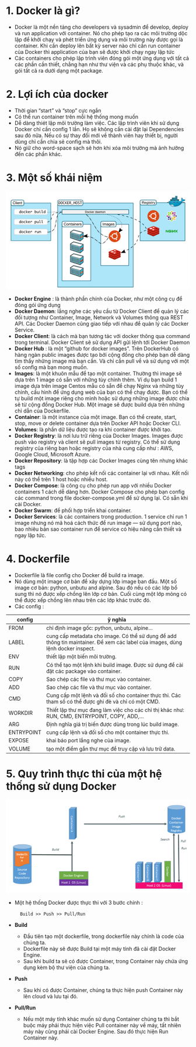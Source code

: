 # 1. Docker là gì? 
- Docker là một nền tảng cho developers và sysadmin để develop, deploy và run application với container. Nó cho phép tạo ra các môi trường dộc lập để khởi chạy và phét triển ứng dụng và môi trường này được gọi là container. Khi cần deploy lên bất kỳ server nào chỉ cần run container của Docker thì application của bạn sẽ được khởi chạy ngay lập tức
- Các containers cho phép lập trình viên đóng gói một ứng dụng với tất cả các phần cần thiết, chẳng hạn như thư viện và các phụ thuộc khác, và gói tất cả ra dưới dạng một package.
# 2. Lợi ích của docker
- Thời gian “start” và “stop” cực ngắn
- Có thể run container trên mỗi hệ thống mong muốn 
- Dễ dàng thiét lập môi trường làm việc. Các lập trình viên khi sử dụng Docker chỉ cần config 1 lần. Họ sẽ không cần cài đặt lại Dependencies sau đó nữa. Nếu có sự thay đổi mới về thành viên hay thiết bị, người dùng chỉ cần chia sẻ config mà thôi.
- Nó giữ cho word-space sạch sẽ hơn khi xóa môi trường mà ảnh hưởng đến các phần khác.

# 3. Một số khái niệm  

 ![image](image/Screenshot_01.png)

- **Docker Engine** : là thành phần chính của Docker, như một công cụ để đóng gói ứng dụng
- **Docker Daemon**: lắng nghe các yêu cầu từ Docker Client để quản lý các đối tượng như Container, Image, Network và Volumes thông qua REST API. Các Docker Daemon cũng giao tiếp với nhau để quản lý các Docker Service.
- **Docker Client**: là cách mà bạn tương tác với docker thông qua command trong terminal. Docker Client sẽ sử dụng API gửi lệnh tới Docker Daemon
- **Docker Hub** : là một “github for docker images”. Trên DockerHub có hàng ngàn public images được tạo bởi cộng đồng cho phép bạn dễ dàng tìm thấy những image mà bạn cần. Và chỉ cần pull về và sử dụng với một số config mà bạn mong muốn.
- **Images**: là một khuôn mẫu để tạo một container. Thường thì image sẽ dựa trên 1 image có sẵn với những tùy chỉnh thêm. Ví dụ bạn build 1 image dựa trên image Centos mẫu có sẵn để chạy Nginx và những tùy chỉnh, cấu hình để ứng dụng web của bạn có thể chạy được. Bạn có thể tự build một image riêng cho mình hoặc sử dụng những image được chia sẽ từ cộng đồng Docker Hub. Một image sẽ được build dựa trên những chỉ dẫn của Dockerfile.
- **Container**: là một instance của một image. Bạn có thể create, start, stop, move or delete container dựa trên Docker API hoặc Docker CLI.
- **Volumes**: là phần dữ liệu được tạo ra khi container được khởi tạo.
- **Docker Registry**: là nơi lưu trữ riêng của Docker Images. Images được push vào registry và client sẽ pull images từ registry. Có thể sử dụng registry của riêng bạn hoặc registry của nhà cung cấp như : AWS, Google Cloud, Microsoft Azure.
- **Docker Repository**: là tập hợp các Docker Images cùng tên nhưng khác tags
- **Docker Networking**: cho phép kết nối các container lại với nhau. Kết nối này có thể trên 1 host hoặc nhiều host.
- **Docker Compose**: là công cụ cho phép run app với nhiều Docker containers 1 cách dễ dàng hơn. Docker Compose cho phép bạn config các command trong file docker-compose.yml để sử dụng lại. Có sẵn khi cài Docker.
- **Docker Swarm**: để phối hợp triển khai container.
- **Docker Services**: là các containers trong production. 1 service chỉ run 1 image nhưng nó mã hoá cách thức để run image — sử dụng port nào, bao nhiêu bản sao container run để service có hiệu năng cần thiết và ngay lập tức.

# 4. Dockerfile
- Dockerfile là file config cho Docker để build ra image. 
- Nó dùng một image cơ bản để xây dựng lớp image ban đầu. Một số image cơ bản: python, unbutu and alpine. Sau đó nếu có các lớp bổ sung thì nó được xếp chồng lên lớp cơ bản. Cuối cùng một lớp mỏng có thể được xếp chồng lên nhau trên các lớp khác trước đó.
- Các config :

config | ỹ nghĩa
---|---
FROM   |  chỉ định image gốc: python, unbutu, alpine…
LABEL | cung cấp metadata cho image. Có thể sử dụng để add thông tin maintainer. Để xem các label của images, dùng lệnh docker inspect.
ENV | thiết lập một biến môi trường.
RUN | Có thể tạo một lệnh khi build image. Được sử dụng để cài đặt các package vào container.
COPY | Sao chép các file và thư mục vào container.
ADD | Sao chép các file và thư mục vào container.
CMD | Cung cấp một lệnh và đối số cho container thực thi. Các tham số có thể được ghi đè và chỉ có một CMD.
WORKDIR | Thiết lập thư mục đang làm việc cho các chỉ thị khác như: RUN, CMD, ENTRYPOINT, COPY, ADD,…
ARG | Định nghĩa giá trị biến được dùng trong lúc build image.
ENTRYPOINT | cung cấp lệnh và đối số cho một container thực thi.
EXPOSE | khai báo port lắng nghe của image.
VOLUME | tạo một điểm gắn thư mục để truy cập và lưu trữ data.

# 5. Quy trình thực thi của một hệ thống sử dụng Docker

 ![image](image/Screenshot_1.png)

- Một hệ thống Docker được thực thi với 3 bước chính :

        Build >> Push >> Pull/Run

- **Build**
   - Đầu tiên tạo một dockerfile, trong dockerfile này chính là code của chúng ta.
   - Dockerfile này sẽ được Build tại một máy tính đã cài đặt Docker Engine.
   - Sau khi build ta sẽ có được Container, trong Container này chứa ứng dụng kèm bộ thư viện của chúng ta.
- **Push**
  - Sau khi có được Container, chúng ta thực hiện push Container này lên cloud và lưu tại đó.
- **Pull/Run**
  - Nếu một máy tính khác muốn sử dụng Container chúng ta thì bắt buộc máy phải thực hiện việc Pull container này về máy, tất nhiên máy này cũng phải cài Docker Engine. Sau đó thực hiện Run Container này.
